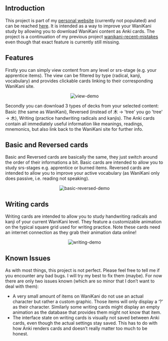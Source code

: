 ## Introduction
This project is part of my [personal website](http://philsfun.com) (currently not populated) and can be reached [here](http://philsfun.com/wanikani). It is intended as a way to improve your WaniKani study by allowing you to download WaniKani content as Anki cards. The project is a continuation of my previous project [wanikani-recent-mistakes](https://github.com/math-man-123/wanikani-recent-mistakes) even though that exact feature is currently still missing.

## Features
Firstly you can simply view content from any level or srs-stage (e.g. your apprentice items). The view can be filtered by type (radical, kanji, vocabulary) and provides clickable cards linking to their corresponding WaniKani site.

<p align="center"><img src="https://github.com/user-attachments/assets/69c8bef7-3884-4a78-9ccf-b78f895e75c8" alt="view-demo"/></p>

Secondly you can download 3 types of decks from your selected content: Basic (the same as WaniKani), Reversed (instead of 木 -> 'tree' you go 'tree' -> 木), Writing (practice handwriting radicals and kanjis). The Anki cards contain all immediately useful information like meanings, readings, mnemonics, but also link back to the WaniKani site for further info.

## Basic and Reversed cards
Basic and Reversed cards are basically the same, they just switch around the order of their informations a bit. Basic cards are intended to allow you to study srs-stages e.g. apprentice or burned items. Reversed cards are intended to allow you to improve your active vocabulary (as WaniKani only does passive, i.e. reading not speaking).

<p align="center"><img src="https://github.com/user-attachments/assets/70487057-ab5c-4320-ae31-9444890491cd" alt="basic-reversed-demo"/></p>

## Writing cards
Writing cards are intended to allow you to study handwriting radicals and kanji of your current WaniKani level. They feature a customizable animation on the typical square grid used for writing practice. Note these cards need an internet connection as they grab their animation data online!

<p align="center"><img src="https://github.com/user-attachments/assets/df4efb35-04a9-4d64-8ee2-fed5581e14e5" alt="writing-demo"/></p>

## Known Issues
As with most things, this project is not perfect. Please feel free to tell me if you encounter any bad bugs. I will try my best to fix them (maybe). For now there are only two issues known (which are so minor that I don’t want to deal with them):

* A very small amount of items on WaniKani do not use an actual character but rather a custom graphic. Those items will only display a ‘?’ as their character. Similarly some writing cards might display an empty animation as the database that provides them might not know that item.
* The interface state on writing cards is visually not saved between Anki cards, even though the actual settings stay saved. This has to do with how Anki renders cards and doesn’t really matter too much to be honest.

